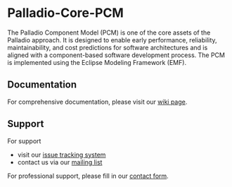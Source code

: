 # Palladio-Core-PCM
The Palladio Component Model (PCM) is one of the core assets of the Palladio approach. 
It is designed to enable early performance, reliability, maintainability, and cost predictions for software architectures and is aligned with a component-based software development process. 
The PCM is implemented using the Eclipse Modeling Framework (EMF).

## Documentation
For comprehensive documentation, please visit our [wiki page](https://sdqweb.ipd.kit.edu/wiki/Palladio_Component_Model).

## Support
For support
* visit our [issue tracking system](https://palladio-simulator.com/jira)
* contact us via our [mailing list](https://lists.ira.uni-karlsruhe.de/mailman/listinfo/palladio-dev)

For professional support, please fill in our [contact form](http://www.palladio-simulator.com/about_palladio/support/).
